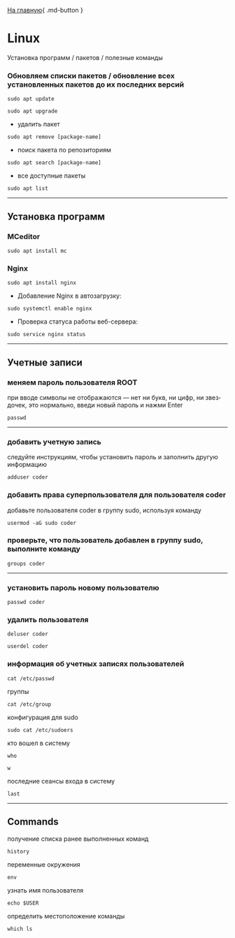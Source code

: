 [На главную](/){ .md-button }
##
# Linux
Установка программ / пакетов / полезные команды

### Обновляем спис­ки пакетов / обновление всех установленных пакетов до их последних версий
```
sudo apt update
```
```
sudo apt upgrade
```

* удалить пакет
```
sudo apt remove [package-name]
```
* поиск пакета по репозиториям
```
sudo apt search [package-name]
```
* все доступные пакеты
```
sudo apt list
```

---

## Установка программ

### MCeditor
```
sudo apt install mc
```

### Nginx
```
sudo apt install nginx
```

* Добавление Nginx в автозагрузку:
```
sudo systemctl enable nginx
```
* Проверка статуса работы веб-сервера:
```
sudo service nginx status
```

---

## Учетные записи

### меняем пароль пользователя ROOT
при вво­де сим­волы не отоб­ража­ются — нет ни букв, ни цифр, ни звез­дочек, это нор­маль­но, вве­ди новый пароль и наж­ми Enter
```
passwd
```

---

### добавить учетную запись
следуйте инструкциям, чтобы установить пароль и заполнить другую информацию
```
adduser coder
```

### добавить права суперпользователя для пользователя coder
добавьте пользователя coder в группу sudo, используя команду
```
usermod -aG sudo coder
```

### проверьте, что пользователь добавлен в группу sudo, выполните команду
```
groups coder
```



---

### установить пароль новому пользователю
```
passwd coder
```
### удалить пользователя
```
deluser coder
```
```
userdel coder
```


### информация об учетных записях пользователей
```
cat /etc/passwd
```
группы
```
cat /etc/group
```
конфигурация для sudo
```
sudo cat /etc/sudoers
```
кто вошел в систему
```
who
```
```
w
```
последние сеансы входа в систему
```
last
```


---

## Commands
получение списка ранее выполненных команд
```
history
```
переменные окружения
```
env
```
узнать имя пользователя

```
echo $USER
```

определить местоположение команды
```
which ls
```
